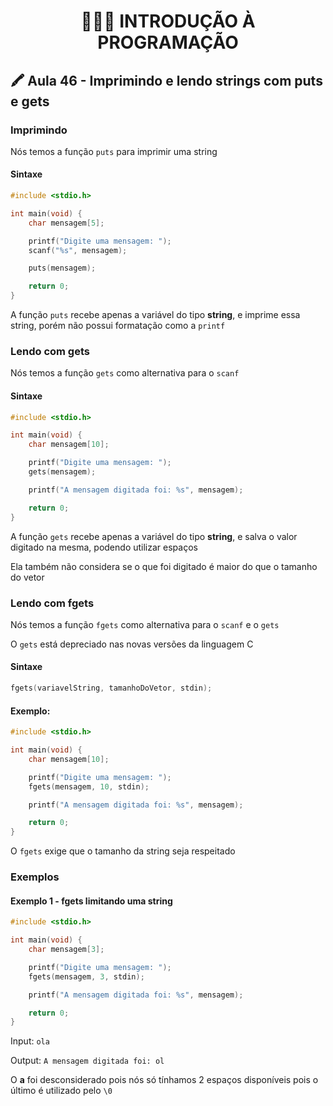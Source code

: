 <h1 align="center">👨🏻‍💻 INTRODUÇÃO À PROGRAMAÇÃO</h>

## 🖍 Aula 46 - Imprimindo e lendo strings com puts e gets

### Imprimindo

Nós temos a função `puts` para imprimir uma string

#### Sintaxe

```c
#include <stdio.h>

int main(void) {
    char mensagem[5];

    printf("Digite uma mensagem: ");
    scanf("%s", mensagem);

    puts(mensagem);

    return 0;
}
```

A função `puts` recebe apenas a variável do tipo **string**, e imprime essa string, porém não possui formatação como a `printf`

### Lendo com gets

Nós temos a função `gets` como alternativa para o `scanf`

#### Sintaxe

```c
#include <stdio.h>

int main(void) {
    char mensagem[10];

    printf("Digite uma mensagem: ");
    gets(mensagem);

    printf("A mensagem digitada foi: %s", mensagem);

    return 0;
}
```

A função `gets` recebe apenas a variável do tipo **string**, e salva o valor digitado na mesma, podendo utilizar espaços

Ela também não considera se o que foi digitado é maior do que o tamanho do vetor

### Lendo com fgets

Nós temos a função `fgets` como alternativa para o `scanf` e o `gets`

O `gets` está depreciado nas novas versões da linguagem C

#### Sintaxe

```c
fgets(variavelString, tamanhoDoVetor, stdin);
```

#### Exemplo:

```c
#include <stdio.h>

int main(void) {
    char mensagem[10];

    printf("Digite uma mensagem: ");
    fgets(mensagem, 10, stdin);

    printf("A mensagem digitada foi: %s", mensagem);

    return 0;
}
```

O `fgets` exige que o tamanho da string seja respeitado

### Exemplos

#### Exemplo 1 - fgets limitando uma string

```c
#include <stdio.h>

int main(void) {
    char mensagem[3];

    printf("Digite uma mensagem: ");
    fgets(mensagem, 3, stdin);

    printf("A mensagem digitada foi: %s", mensagem);

    return 0;
}
```

Input: `ola`

Output: `A mensagem digitada foi: ol`

O **a** foi desconsiderado pois nós só tínhamos 2 espaços disponíveis pois o último é utilizado pelo `\0`
